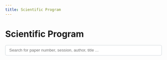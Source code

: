 ```yaml
---
title: Scientific Program
---
```

<title>Scientific Program</title>

<script>
    $(document).ready(function () {
        let jsonData = [];

        // Function to fetch the JSON data
        function fetchJSONData() {
            $.getJSON("data/papers.json", function (data) {
                jsonData = data;
                displayData(jsonData);
            });
        }

        // Function to group data by session
        function groupBySession(data) {
            const groupedData = {};
            data.forEach(function (item) {
                const session = item['Session'];
                if (!groupedData[session]) {
                    groupedData[session] = [];
                }
                groupedData[session].push(item);
            });
            return groupedData;
        }

        // Function to display data in the container
        function displayData(data) {
            const dataContainer = $('#paperlist');
            dataContainer.empty(); // Clear existing data

            const groupedData = groupBySession(data);

            for (const session in groupedData) {
                const sessionContainer = $('<div class="session-group"></div>');
                sessionContainer.append(`<h3>${session}</h3>`);
                
                groupedData[session].forEach(function (row) {
                    const rowData = $('<ul></ul>');
                    const number = row['UID'];
                    const authors = row['authors'];
                    const abstract = row['abstract'];
                    const title = row['title'];
                    const track = row['Track'];
                    const url = row['forum'];
                    const pdf = url.replace('forum','pdf');
                    const presentation = row['Final Decision'];

                    rowData.append(`
                    <li>  
                    ${number} - ${title}, 
                    <i>${authors}</i>, 
                    <span class="track">${track} Track</span>
                    <span class="links">(<a class="toggle_visibility">Abstract</a>, <a href="${pdf}" target="_black"> PDF </a>, <a href="${url}" target="_black"> Reviews </a>)</span>
                    
                    <p class="abstract" style="display: none; margin-top:1rem; margin-bottom:1rem;"> <strong>Abstract: </strong>${abstract}</p>
                    </li>
                    `);
                    sessionContainer.append(rowData);
                });

                dataContainer.append(sessionContainer);
            }

            // Add event listener to toggle visibility of abstract
            $('.toggle_visibility').click(function (event) {
                event.preventDefault();
                $(this).closest('li').find('.abstract').toggle();
            });
        }

        // Function to filter data based on search input
        function filterData(query) {
            const filteredData = jsonData.filter(function (row) {
                return Object.values(row).some(function (value) {
                    return value.toString().toLowerCase().includes(query.toLowerCase());
                });
            });
            displayData(filteredData);
        }

        // Fetch JSON data on page load
        fetchJSONData();

        // Handle search input changes
        $('#searchInput').on('input', function () {
            const query = $(this).val();
            filterData(query);
        });
    });
</script>
<h1>Scientific Program</h1>
<input type="text" id="searchInput" style="width:100%; box-sizing: border-box; padding:.375rem .75rem; color:#495057; border:1px solid #ced4da; border-radius: .25rem; line-height: 1.5;"placeholder="Search for paper number, session, author, title ...">
<div style="margin-top:2rem;" id="paperlist"></div>
